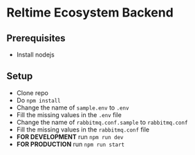 # Reltime Ecosystem Backend

## Prerequisites

- Install nodejs

## Setup

- Clone repo
- Do `npm install`
- Change the name of `sample.env` to `.env`
- Fill the missing values in the `.env` file
- Change the name of `rabbitmq.conf.sample` to `rabbitmq.conf`
- Fill the missing values in the `rabbitmq.conf` file
- **FOR DEVELOPMENT** run `npm run dev`
- **FOR PRODUCTION** run `npm run start`
